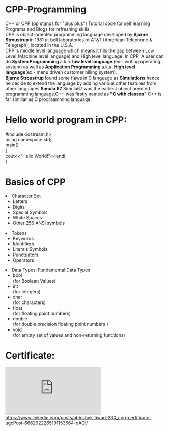 # CPP-Programming
C++ or CPP (pp stands for "plus plus") Tutorial code for self learning Programs and Blogs for refreshing skills.
<br/>
CPP is object-oriented programming language developed by <b>Bjarne Stroustrup </b> in 1981 at bell laboratories of AT&T (American Telephone & Telegraph), located in the U.S.A. 
<br/>CPP is middle level language which means it fills the gap between Low Level (Machine level language) and High level language. In CPP, A user can do <b>System Programming </b> a.k.a.<b> low level language </b>(ex:- writing operating system) as well as <b> Application Programming </b> a.k.a.<b> High level language</b>(ex:- menu driven customer billing system). 
<br/><b>Bjarne Stroustrup </b> found some flaws in C language as <b>Simulations</b> hence he decide to extend the language by adding various other features from other languages <b> Simula 67</b> Simula67 was the earliest object oriented programming language.C++ was firstly named as <b>"C with classes"</b> C++ is far similiar as C prograamming language.

# Hello world program in CPP:
#include<iostream.h>
<br/>using namespace std;
<br/>main()
<br/>{
<br/> cout<<"Hello World!"<<endl;
<br/>}

# Basics of CPP
<li>Character Set
    <ul>
      <li>Letters</li>
      <li>Digits</li>
      <li>Special Symbols</li>
      <li>White Spaces</li>
      <li>Other 256 ANSI symbols</li>
  </ul>
</li>
<li>Tokens
    <ul>
      <li>Keywords</li>
      <li>Identifiers</li>
      <li>Literals Symbols</li>
      <li>Punctuators</li>
      <li>Operators</li>
  </ul>
</li>
<li>Data Types: Fundamental Data Types
    <ul>
      <li>bool</li>(for Boolean Values)
      <li>int</li>(for Integers)
      <li>char</li>(for characters)
      <li>float</li>(for floating point numbers)
      <li>double</li>(for double precision floating point numbers )
      <li>void</li>(for empty set of values and non-returning functions)
  </ul>
  </li>
  
  # Certificate:
  ![CPP By SkillzCafe](https://github.com/Abhisooraj/CPP-Programming/blob/master/Certificates/CPP%20By%20SkillzCafe.pdf)
  https://www.linkedin.com/posts/abhishek-tiwari-230_cpp-certificate-ugcPost-6662922265191153664-qAQI/
